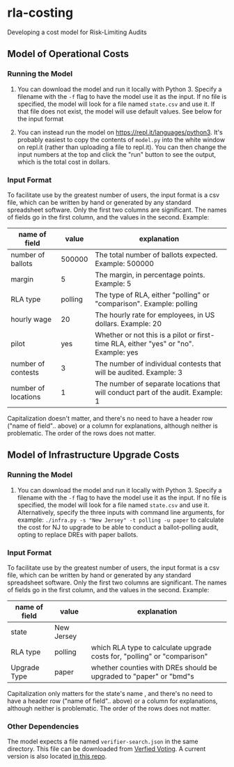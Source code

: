 # rla-costing
Developing a cost model for Risk-Limiting Audits

## Model of Operational Costs
### Running the Model
1. You can download the model and run it locally with Python 3.
Specify a filename with the `-f` flag to have the model use it as the input. If no file
is specified, the model will look for a file named `state.csv` and use it. If that file does not
exist, the model will use default values. See below for the input format

1. You can instead run the model on https://repl.it/languages/python3. It's probably easiest to
copy the contents of `model.py` into the white window on repl.it (rather than uploading a file to
repl.it). You can then change the input numbers at the top and click the "run" button to see the
output, which is the total cost in dollars.

### Input Format
To facilitate use by the greatest number of users, the input format is a csv file, which can
be written by hand or generated by any standard spreadsheet software. Only the first two
columns are significant. The names of fields go in the first column, and the values in the second.
Example:

|name of field|value|explanation|
| --- | --- | --- |
|number of ballots|500000|The total number of ballots expected. Example: 500000
|margin| 5|The margin, in percentage points. Example: 5
|RLA type|polling|The type of RLA, either "polling" or "comparison". Example: polling
hourly wage	|20	|The hourly rate for employees, in US dollars. Example: 20
pilot	|yes| Whether or not this is a pilot or first-time RLA, either "yes" or "no". Example: yes
number of contests |3| The number of individual contests that will be audited. Example: 3
number of locations |1| The number of separate locations that will conduct part of the audit. Example: 1

Capitalization doesn't matter, and there's no need to have a header row ("name of field".. above)
or a column for explanations, although neither is problematic.
The order of the rows does not matter.

## Model of Infrastructure Upgrade Costs
### Running the Model
1. You can download the model and run it locally with Python 3.
Specify a filename with the `-f` flag to have the model use it as the input. If no file
is specified, the model will look for a file named `state.csv` and use it. Alternatively,
specify the three inputs with command line arguments, for example:
```./infra.py -s "New Jersey" -t polling -u paper```
to calculate the cost for NJ to upgrade to be able to conduct a ballot-polling audit,
opting to replace DREs with paper ballots.

### Input Format
To facilitate use by the greatest number of users, the input format is a csv file, which can
be written by hand or generated by any standard spreadsheet software. Only the first two
columns are significant. The names of fields go in the first column, and the values in the second.
Example:

|name of field|value|explanation|
| --- | --- | --- |
|state|New Jersey|
|RLA type|polling| which RLA type to calculate upgrade costs for, "polling" or "comparison"|
|Upgrade Type| paper|whether counties with DREs should be upgraded to "paper" or "bmd"s

Capitalization only matters for the state's name
, and there's no need to have a header row ("name of field".. above)
or a column for explanations, although neither is problematic.
The order of the rows does not matter.

### Other Dependencies
The model expects a file named `verifier-search.json` in the same directory. This file can be
downloaded from [Verfied Voting](https://www.verifiedvoting.org/verifier). A current version
is also located [in this repo](https://github.com/akohlbre/rla-costing/blob/master/verifier-search.json).
